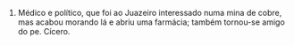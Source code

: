 1. Médico e político, que foi ao Juazeiro interessado numa mina de cobre, mas acabou morando lá e abriu uma farmácia; também tornou-se amigo do pe. Cícero.